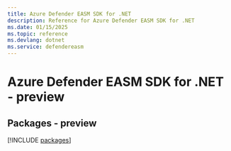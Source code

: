 ```yaml
---
title: Azure Defender EASM SDK for .NET
description: Reference for Azure Defender EASM SDK for .NET
ms.date: 01/15/2025
ms.topic: reference
ms.devlang: dotnet
ms.service: defendereasm
---
```

# Azure Defender EASM SDK for .NET - preview
## Packages - preview
[!INCLUDE [packages](defender-easm-index.md)]